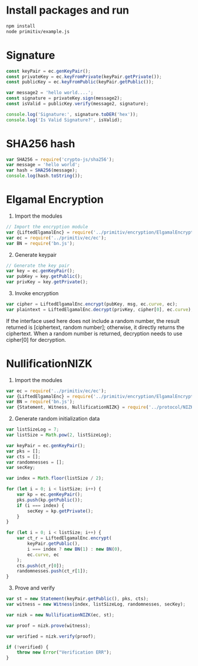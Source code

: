 # Install packages and run

```bash
npm install
node primitiv/example.js
```

# Signature
```javascript
const keyPair = ec.genKeyPair();
const privateKey = ec.keyFromPrivate(keyPair.getPrivate());
const publicKey = ec.keyFromPublic(keyPair.getPublic());

var message2 = 'hello world....';
const signature = privateKey.sign(message2);
const isValid = publicKey.verify(message2, signature);

console.log('Signature:', signature.toDER('hex'));
console.log('Is Valid Signature?', isValid);
```

# SHA256 hash
```javascript
var SHA256 = require('crypto-js/sha256');
var message = 'hello world';
var hash = SHA256(message);
console.log(hash.toString());
```

# Elgamal Encryption

1. Import the modules

```javascript
// Import the encryption module
var {LiftedElgamalEnc} = require('../primitiv/encryption/ElgamalEncryption');
var ec = require('../primitiv/ec/ec');
var BN = require('bn.js');
```

2. Generate keypair

```javascript
// Generate the key pair
var key = ec.genKeyPair();
var pubKey = key.getPublic();
var privKey = key.getPrivate();
```

3. Invoke encryption

```javascript
var cipher = LiftedElgamalEnc.encrypt(pubKey, msg, ec.curve, ec);
var plaintext = LiftedElgamalEnc.decrypt(privKey, cipher[0], ec.curve);
```

If the interface used here does not include a random number, the result returned is [ciphertext, random number]; otherwise, it directly returns the ciphertext. When a random number is returned, decryption needs to use cipher[0] for decryption.

# NullificationNIZK

1. Import the modules

```javascript
var ec = require('../primitiv/ec/ec');
var {LiftedElgamalEnc} = require('../primitiv/encryption/ElgamalEncryption');
var BN = require('bn.js');
var {Statement, Witness, NullificationNIZK} = require('../protocol/NIZKs/nullification');
```

2. Generate random initialization data

```javascript
var listSizeLog = 7;
var listSize = Math.pow(2, listSizeLog);

var keyPair = ec.genKeyPair();
var pks = [];
var cts = [];
var randomnesses = [];
var secKey;

var index = Math.floor(listSize / 2);

for (let i = 0; i < listSize; i++) {
    var kp = ec.genKeyPair();
    pks.push(kp.getPublic());
    if (i === index) {
        secKey = kp.getPrivate();
    }
}

for (let i = 0; i < listSize; i++) {
    var ct_r = LiftedElgamalEnc.encrypt(
        keyPair.getPublic(),
        i === index ? new BN(1) : new BN(0),
        ec.curve, ec
    );
    cts.push(ct_r[0]);
    randomnesses.push(ct_r[1]);
}
```

3. Prove and verify

```javascript
var st = new Statement(keyPair.getPublic(), pks, cts);
var witness = new Witness(index, listSizeLog, randomnesses, secKey);

var nizk = new NullificationNIZK(ec, st);

var proof = nizk.prove(witness);

var verified = nizk.verify(proof);

if (!verified) {
    throw new Error("Verification ERR");
}
```


